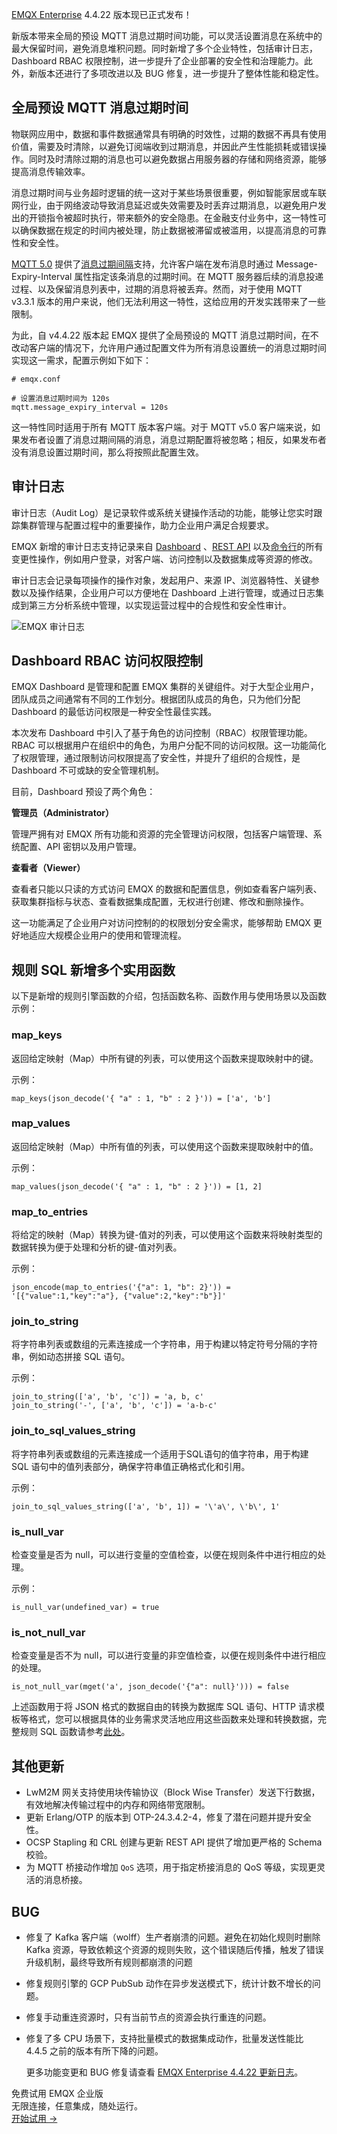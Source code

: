 [EMQX Enterprise](https://www.emqx.com/zh/products/emqx) 4.4.22 版本现已正式发布！

新版本带来全局的预设 MQTT 消息过期时间功能，可以灵活设置消息在系统中的最大保留时间，避免消息堆积问题。同时新增了多个企业特性，包括审计日志，Dashboard RBAC 权限控制，进一步提升了企业部署的安全性和治理能力。此外，新版本还进行了多项改进以及 BUG 修复，进一步提升了整体性能和稳定性。

## 全局预设 MQTT 消息过期时间

物联网应用中，数据和事件数据通常具有明确的时效性，过期的数据不再具有使用价值，需要及时清除，以避免订阅端收到过期消息，并因此产生性能损耗或错误操作。同时及时清除过期的消息也可以避免数据占用服务器的存储和网络资源，能够提高消息传输效率。

消息过期时间与业务超时逻辑的统一这对于某些场景很重要，例如智能家居或车联网行业，由于网络波动导致消息延迟或失效需要及时丢弃过期消息，以避免用户发出的开锁指令被超时执行，带来额外的安全隐患。在金融支付业务中，这一特性可以确保数据在规定的时间内被处理，防止数据被滞留或被滥用，以提高消息的可靠性和安全性。

[MQTT 5.0](https://www.emqx.com/zh/blog/introduction-to-mqtt-5) 提供了[消息过期间隔](https://www.emqx.com/zh/blog/message-retention-and-message-expiration-interval-of-emqx-mqtt5-broker)支持，允许客户端在发布消息时通过 Message-Expiry-Interval 属性指定该条消息的过期时间。在 MQTT 服务器后续的消息投递过程、以及保留消息列表中，过期的消息将被丢弃。然而，对于使用 MQTT v3.3.1 版本的用户来说，他们无法利用这一特性，这给应用的开发实践带来了一些限制。

为此，自 v4.4.22 版本起 EMQX 提供了全局预设的 MQTT 消息过期时间，在不改动客户端的情况下，允许用户通过配置文件为所有消息设置统一的消息过期时间实现这一需求，配置示例如下如下：

```
# emqx.conf

# 设置消息过期时间为 120s
mqtt.message_expiry_interval = 120s
```

这一特性同时适用于所有 MQTT 版本客户端。对于 MQTT v5.0 客户端来说，如果发布者设置了消息过期间隔的消息，消息过期配置将被忽略；相反，如果发布者没有消息设置过期时间，那么将按照此配置生效。

## 审计日志

审计日志（Audit Log）是记录软件或系统关键操作活动的功能，能够让您实时跟踪集群管理与配置过程中的重要操作，助力企业用户满足合规要求。

EMQX 新增的审计日志支持记录来自 [Dashboard](https://docs.emqx.com/zh/enterprise/v5.3/dashboard/introduction.html) 、[REST API](https://docs.emqx.com/zh/enterprise/v5.3/admin/api.html) 以及[命令行](https://docs.emqx.com/zh/enterprise/v5.3/admin/cli.html)的所有变更性操作，例如用户登录，对客户端、访问控制以及数据集成等资源的修改。

审计日志会记录每项操作的操作对象，发起用户、来源 IP、浏览器特性、关键参数以及操作结果，企业用户可以方便地在 Dashboard 上进行管理，或通过日志集成到第三方分析系统中管理，以实现运营过程中的合规性和安全性审计。

![EMQX 审计日志](https://assets.emqx.com/images/399947163116f23683aeb66a8098d8bf.png)

## Dashboard RBAC 访问权限控制

EMQX Dashboard 是管理和配置 EMQX 集群的关键组件。对于大型企业用户，团队成员之间通常有不同的工作划分。根据团队成员的角色，只为他们分配 Dashboard 的最低访问权限是一种安全性最佳实践。

本次发布 Dashboard 中引入了基于角色的访问控制（RBAC）权限管理功能。RBAC 可以根据用户在组织中的角色，为用户分配不同的访问权限。这一功能简化了权限管理，通过限制访问权限提高了安全性，并提升了组织的合规性，是 Dashboard 不可或缺的安全管理机制。

目前，Dashboard 预设了两个角色：

**管理员（Administrator）**

管理严拥有对 EMQX 所有功能和资源的完全管理访问权限，包括客户端管理、系统配置、API 密钥以及用户管理。

**查看者（Viewer）**

查看者只能以只读的方式访问 EMQX 的数据和配置信息，例如查看客户端列表、获取集群指标与状态、查看数据集成配置，无权进行创建、修改和删除操作。

这一功能满足了企业用户对访问控制的的权限划分安全需求，能够帮助 EMQX 更好地适应大规模企业用户的使用和管理流程。

## 规则 SQL 新增多个实用函数

以下是新增的规则引擎函数的介绍，包括函数名称、函数作用与使用场景以及函数示例：

### map_keys

返回给定映射（Map）中所有键的列表，可以使用这个函数来提取映射中的键。

示例：

```
map_keys(json_decode('{ "a" : 1, "b" : 2 }')) = ['a', 'b']
```

### map_values

返回给定映射（Map）中所有值的列表，可以使用这个函数来提取映射中的值。

示例：

```
map_values(json_decode('{ "a" : 1, "b" : 2 }')) = [1, 2]
```

### map_to_entries

将给定的映射（Map）转换为键-值对的列表，可以使用这个函数来将映射类型的数据转换为便于处理和分析的键-值对列表。

示例：

```
json_encode(map_to_entries('{"a": 1, "b": 2}')) = '[{"value":1,"key":"a"}, {"value":2,"key":"b"}]'
```

### join_to_string

将字符串列表或数组的元素连接成一个字符串，用于构建以特定符号分隔的字符串，例如动态拼接 SQL 语句。

示例：

```
join_to_string(['a', 'b', 'c']) = 'a, b, c'
join_to_string('-', ['a', 'b', 'c']) = 'a-b-c'
```

### join_to_sql_values_string

将字符串列表或数组的元素连接成一个适用于SQL语句的值字符串，用于构建 SQL 语句中的值列表部分，确保字符串值正确格式化和引用。

示例：

```
join_to_sql_values_string(['a', 'b', 1]) = '\'a\', \'b\', 1'
```

### is_null_var

检查变量是否为 null，可以进行变量的空值检查，以便在规则条件中进行相应的处理。

示例：

```
is_null_var(undefined_var) = true
```

### is_not_null_var

检查变量是否不为 null，可以进行变量的非空值检查，以便在规则条件中进行相应的处理。

```
is_not_null_var(mget('a', json_decode('{"a": null}'))) = false
```

上述函数用于将 JSON 格式的数据自由的转换为数据库 SQL 语句、HTTP 请求模板等格式，您可以根据具体的业务需求灵活地应用这些函数来处理和转换数据，完整规则 SQL 函数请参考[此处](https://docs.emqx.com/zh/enterprise/v4.4/rule/rule-engine_buildin_function.html)。

## 其他更新

- LwM2M 网关支持使用块传输协议（Block Wise Transfer）发送下行数据，有效地解决传输过程中的内存和网络带宽限制。
- 更新 Erlang/OTP 的版本到 OTP-24.3.4.2-4，修复了潜在问题并提升安全性。
- OCSP Stapling 和 CRL 创建与更新 REST API 提供了增加更严格的 Schema 校验。
- 为 MQTT 桥接动作增加 `QoS` 选项，用于指定桥接消息的 QoS 等级，实现更灵活的消息桥接。

## BUG

- 修复了 Kafka 客户端（wolff）生产者崩溃的问题。避免在初始化规则时删除 Kafka 资源，导致依赖这个资源的规则失败，这个错误随后传播，触发了错误升级机制，最终导致所有规则都崩溃的问题

- 修复规则引擎的 GCP PubSub 动作在异步发送模式下，统计计数不增长的问题。

- 修复手动重连资源时，只有当前节点的资源会执行重连的问题。

- 修复了多 CPU 场景下，支持批量模式的数据集成动作，批量发送性能比 4.4.5 之前的版本有所下降的问题。

  更多功能变更和 BUG 修复请查看 [EMQX Enterprise 4.4.22 更新日志](https://www.emqx.com/zh/changelogs/enterprise/4.4.22)。



<section class="promotion">
    <div>
        免费试用 EMQX 企业版
            <div class="is-size-14 is-text-normal has-text-weight-normal">无限连接，任意集成，随处运行。</div>
    </div>
    <a href="https://www.emqx.com/zh/try?product=enterprise" class="button is-gradient px-5">开始试用 →</a>
</section>
